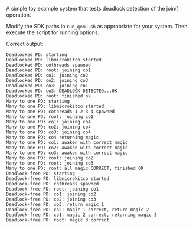 A simple toy example system that tests deadlock detection of the join() operation.

Modify the SDK paths in `run_qemu.sh` as appropriate for your system. Then execute the script for running options.

Correct output:
```
Deadlocked PD: starting
Deadlocked PD: libmicrokitco started
Deadlocked PD: cothreads spawned
Deadlocked PD: root: joining co1
Deadlocked PD: co1: joining co2
Deadlocked PD: co2: joining co3
Deadlocked PD: co3: joining co1
Deadlocked PD: co3: DEADLOCK DETECTED...OK
Deadlocked PD: root: finished ok
Many to one PD: starting
Many to one PD: libmicrokitco started
Many to one PD: cothreads 1 2 3 4 spawned
Many to one PD: root: joining co1
Many to one PD: co1: joining co4
Many to one PD: co2: joining co4
Many to one PD: co3: joining co4
Many to one PD: co4 returning magic
Many to one PD: co1: awaken with correct magic
Many to one PD: co2: awaken with correct magic
Many to one PD: co3: awaken with correct magic
Many to one PD: root: joining co2
Many to one PD: root: joining co3
Many to one PD: root: all magic CORRECT, finished OK
Deadlock-free PD: starting
Deadlock-free PD: libmicrokitco started
Deadlock-free PD: cothreads spawned
Deadlock-free PD: root: joining co1
Deadlock-free PD: co1: joining co2
Deadlock-free PD: co2: joining co3
Deadlock-free PD: co3: return magic 1
Deadlock-free PD: co2: magic 1 correct, return magic 2
Deadlock-free PD: co1: magic 2 correct, returning magic 3
Deadlock-free PD: root: magic 3 correct
```